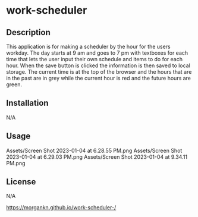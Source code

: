 # work-scheduler

## Description

This application is for making a scheduler by the hour for the users workday. The day starts at 9 am and goes to 7 pm with textboxes for each time that lets the user input their own schedule and items to do for each hour. When the save button is clicked the information is then saved to local storage. The current time is at the top of the browser and the hours that are in the past are in grey while the current hour is red and the future hours are green.


## Installation

N/A

## Usage
Assets/Screen Shot 2023-01-04 at 6.28.55 PM.png
Assets/Screen Shot 2023-01-04 at 6.29.03 PM.png
Assets/Screen Shot 2023-01-04 at 9.34.11 PM.png

## License

N/A

https://morgankn.github.io/work-scheduler-/

